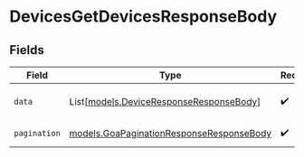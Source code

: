 # DevicesGetDevicesResponseBody


## Fields

| Field                                                                                      | Type                                                                                       | Required                                                                                   | Description                                                                                |
| ------------------------------------------------------------------------------------------ | ------------------------------------------------------------------------------------------ | ------------------------------------------------------------------------------------------ | ------------------------------------------------------------------------------------------ |
| `data`                                                                                     | List[[models.DeviceResponseResponseBody](../models/deviceresponseresponsebody.md)]         | :heavy_check_mark:                                                                         | List of device objects.                                                                    |
| `pagination`                                                                               | [models.GoaPaginationResponseResponseBody](../models/goapaginationresponseresponsebody.md) | :heavy_check_mark:                                                                         | Pagination parameters.                                                                     |